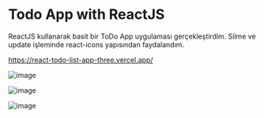 # Todo App with ReactJS
ReactJS kullanarak basit bir ToDo App uygulaması gerçekleştirdim.
Silme ve update işleminde  react-icons yapısından faydalandım.

https://react-todo-list-app-three.vercel.app/


![image](https://user-images.githubusercontent.com/47564075/110340280-2446a480-803a-11eb-8404-8efc461ae684.png)


![image](https://user-images.githubusercontent.com/47564075/110340336-31639380-803a-11eb-80a8-1b061093f457.png)


![image](https://user-images.githubusercontent.com/47564075/110340378-3c1e2880-803a-11eb-8ef5-72131588873f.png)
